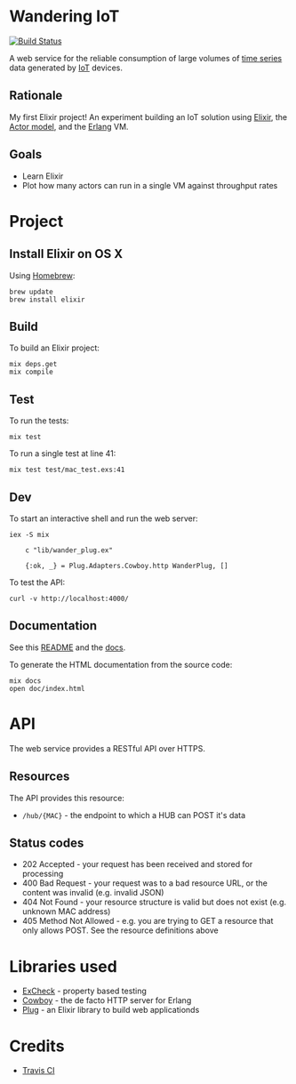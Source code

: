 # Wandering IoT

[![Build Status](https://travis-ci.org/devstopfix/iot-wander.svg?branch=master)](https://travis-ci.org/devstopfix/iot-wander)

A web service for the reliable consumption of large volumes of [time series](https://en.wikipedia.org/wiki/Time_series) data generated by [IoT](https://en.wikipedia.org/wiki/Internet_of_Things) devices.

## Rationale

My first Elixir project! An experiment building an IoT solution using [Elixir](http://elixir-lang.org/), the [Actor model](https://en.wikipedia.org/wiki/Actor_model), and the [Erlang](http://www.erlang.org) VM.

## Goals

* Learn Elixir
* Plot how many actors can run in a single VM against throughput rates

# Project

## Install Elixir on OS X

Using [Homebrew](http://brew.sh):

    brew update
    brew install elixir

## Build

To build an Elixir project:

    mix deps.get
    mix compile

## Test

To run the tests:

    mix test

To run a single test at line 41:

    mix test test/mac_test.exs:41

## Dev

To start an interactive shell and run the web server:

    iex -S mix

        c "lib/wander_plug.ex"

        {:ok, _} = Plug.Adapters.Cowboy.http WanderPlug, []

To test the API:

    curl -v http://localhost:4000/

## Documentation

See this [README](README.md) and the [docs](doc/index.html).

To generate the HTML documentation from the source code:

    mix docs
    open doc/index.html

# API

The web service provides a RESTful API over HTTPS. 

## Resources

The API provides this resource:

* `/hub/{MAC}` - the endpoint to which a HUB can POST it's data

## Status codes

* 202 Accepted - your request has been received and stored for processing
* 400 Bad Request - your request was to a bad resource URL, or the content was invalid (e.g. invalid JSON)
* 404 Not Found - your resource structure is valid but does not exist (e.g. unknown MAC address)
* 405 Method Not Allowed - e.g. you are trying to GET a resource that only allows POST. See the resource definitions above

# Libraries used

* [ExCheck](https://github.com/parroty/excheck) - property based testing
* [Cowboy](https://github.com/ninenines/cowboy) - the de facto HTTP server for Erlang
* [Plug](https://github.com/elixir-lang/plug) - an Elixir library to build web applicationds

# Credits

* [Travis CI](https://docs.travis-ci.com/user/languages/elixir/)
